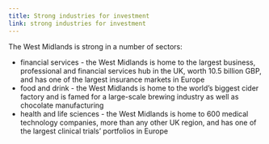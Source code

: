 ```yaml
---
title: Strong industries for investment
link: strong industries for investment
---
```

The West Midlands is strong in a number of sectors:


- financial services - the West Midlands is home to the largest business, professional and financial services hub in the UK, worth 10.5 billion GBP, and has one of the largest insurance markets in Europe 
- food and drink - the West Midlands is home to the world’s biggest cider factory and is famed for a large-scale brewing industry as well as chocolate manufacturing
- health and life sciences - the West Midlands is home to 600 medical technology companies, more than any other UK region, and has one of the largest clinical trials’ portfolios in Europe